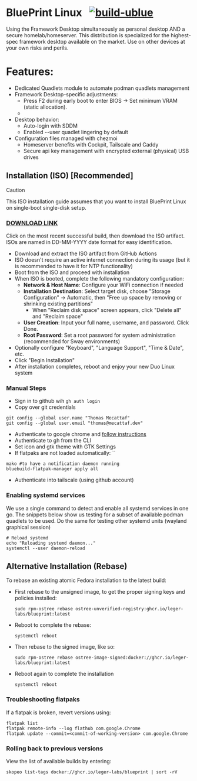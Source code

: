 # BluePrint Linux &nbsp; [![build-ublue](https://github.com/blue-build/template/actions/workflows/build.yml/badge.svg)](https://github.com/blue-build/template/actions/workflows/build.yml)

Using the Framework Desktop simultaneously as personal desktop AND a secure homelab/homeserver. This distribution is specialized for the highest-spec framework desktop available on the market. Use on other devices at your own risks and perils. 

# Features:
- Dedicated Quadlets module to automate podman quadlets management
- Framework Desktop-specific adjustments:
    - Press F2 during early boot to enter BIOS  → Set minimum VRAM (static allocation). 
    - 
- Desktop behavior:
    - Auto-login with SDDM
    - Enabled --user quadlet lingering by default
- Configuration files managed with chezmoi
    - Homeserver benefits with Cockpit, Tailscale and Caddy
    - Secure api key management with encrypted external (physical) USB drives

## Installation (ISO) [Recommended]

> [!CAUTION]
> This ISO installation guide assumes that you want to install BluePrint Linux on single-boot single-disk setup.

### [DOWNLOAD LINK](https://github.com/leger-labs/blueprint/actions/workflows/build-iso.yml)
Click on the most recent successful build, then download the ISO artifact.  
ISOs are named in DD-MM-YYYY date format for easy identification.

- Download and extract the ISO artifact from GitHub Actions
- ISO doesn't require an active internet connection during its usage (but it is recommended to have it for NTP functionality)
- Boot from the ISO and proceed with installation
- When ISO is booted, complete the following mandatory configuration:
  - **Network & Host Name**: Configure your WiFi connection if needed
  - **Installation Destination**: Select target disk, choose "Storage Configuration" → Automatic, then "Free up space by removing or shrinking existing partitions"
    - When "Reclaim disk space" screen appears, click "Delete all" and "Reclaim space"
  - **User Creation**: Input your full name, username, and password. Click Done.
  - **Root Password**: Set a root password for system administration (recommended for Sway environments)
- Optionally configure "Keyboard", "Language Support", "Time & Date", etc.
- Click "Begin Installation"
- After installation completes, reboot and enjoy your new Duo Linux system

### Manual Steps

- Sign in to github wih `gh auth login`
- Copy over git credentials
```
git config --global user.name "Thomas Mecattaf"
git config --global user.email "thomas@mecattaf.dev"
```
- Authenticate to google chrome and [follow instructions](docs/chrome.md)
- Authenticate to gh from the CLI
- Set icon and gtk theme with GTK Settings
- If flatpaks are not loaded automatically: ``
```
mako #to have a notification daemon running
bluebuild-flatpak-manager apply all
```
- Authenticate into tailscale (using github account)

### Enabling systemd services

We use a single command to detect and enable all systemd services in one go. The snippets below show us testing for a subset of available podman quadlets to be used. Do the same for testing other systemd units (wayland graphical session)
```
# Reload systemd
echo "Reloading systemd daemon..."
systemctl --user daemon-reload
```

## Alternative Installation (Rebase)

To rebase an existing atomic Fedora installation to the latest build:

- First rebase to the unsigned image, to get the proper signing keys and policies installed:
  ```
  sudo rpm-ostree rebase ostree-unverified-registry:ghcr.io/leger-labs/blueprint:latest
  ```
- Reboot to complete the rebase:
  ```
  systemctl reboot
  ```
- Then rebase to the signed image, like so:
  ```
  sudo rpm-ostree rebase ostree-image-signed:docker://ghcr.io/leger-labs/blueprint:latest
  ```
- Reboot again to complete the installation
  ```
  systemctl reboot
  ```


### Troubleshooting flatpaks

If a flatpak is broken, revert versions using:
```
flatpak list
flatpak remote-info --log flathub com.google.Chrome
flatpak update --commit=<commit-of-working-version> com.google.Chrome
```

### Rolling back to previous versions

View the list of available builds by entering:
```
skopeo list-tags docker://ghcr.io/leger-labs/blueprint | sort -rV
```
